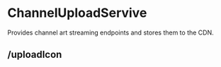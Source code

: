 # ChannelUploadServive

Provides channel art streaming endpoints and stores them to the CDN.

## /uploadIcon
